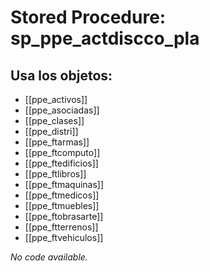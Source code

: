# Stored Procedure: sp_ppe_actdiscco_pla

## Usa los objetos:
- [[ppe_activos]]
- [[ppe_asociadas]]
- [[ppe_clases]]
- [[ppe_distri]]
- [[ppe_ftarmas]]
- [[ppe_ftcomputo]]
- [[ppe_ftedificios]]
- [[ppe_ftlibros]]
- [[ppe_ftmaquinas]]
- [[ppe_ftmedicos]]
- [[ppe_ftmuebles]]
- [[ppe_ftobrasarte]]
- [[ppe_ftterrenos]]
- [[ppe_ftvehiculos]]

*No code available.*
